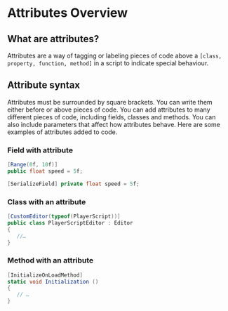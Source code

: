 # Attributes Overview

## What are attributes?
Attributes are a way of tagging or labeling pieces of code above a `[class, property, function, method]` in a script to indicate special behaviour.

## Attribute syntax
Attributes must be surrounded by square brackets. You can write them either before or above pieces of code. You can add attributes to many different pieces of code, including fields, classes and methods. You can also include parameters that affect how attributes behave.
Here are some examples of attributes added to code.

### Field with attribute
```csharp
[Range(0f, 10f)]
public float speed = 5f;
```

```csharp
[SerializeField] private float speed = 5f;
```

### Class with an attribute
```csharp
[CustomEditor(typeof(PlayerScript))]
public class PlayerScriptEditor : Editor
{
   //… 
} 
```

### Method with an attribute
```csharp
[InitializeOnLoadMethod]
static void Initialization ()
{
   // …
}
```




